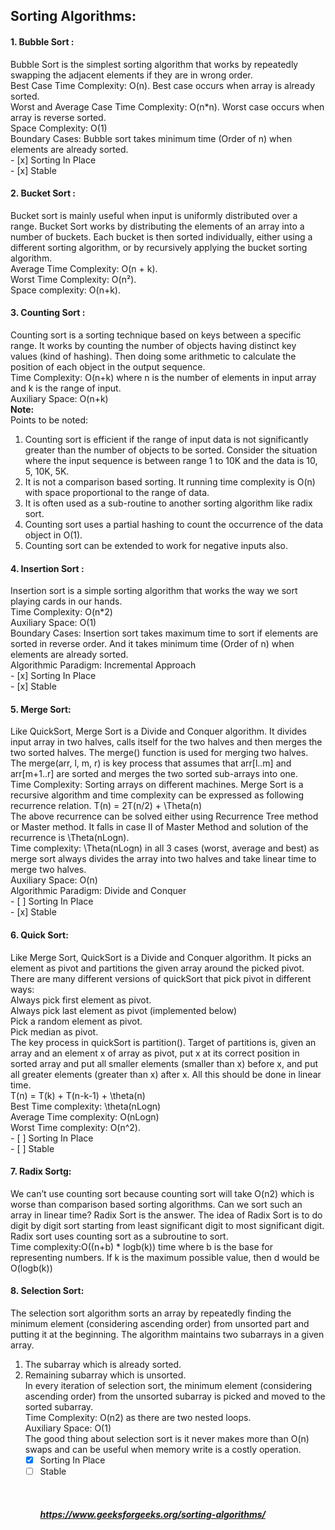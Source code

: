 ## Sorting Algorithms:

#### 1. Bubble Sort :
Bubble Sort is the simplest sorting algorithm that works by repeatedly swapping the adjacent elements if they are in wrong order. <br />
Best Case Time Complexity: O(n). Best case occurs when array is already sorted.<br />
Worst and Average Case Time Complexity: O(n*n). Worst case occurs when array is reverse sorted.<br />
Space Complexity: O(1)<br />
Boundary Cases: Bubble sort takes minimum time (Order of n) when elements are already sorted.<br />
    - [x] Sorting In Place<br />
    - [x] Stable

#### 2. Bucket Sort : 
Bucket sort is mainly useful when input is uniformly distributed over a range. Bucket Sort works by distributing the elements of an array into a number of buckets. Each bucket is then sorted individually, either using a different sorting algorithm, or by recursively applying the bucket sorting algorithm. <br />
Average Time Complexity: O(n + k). <br />
Worst Time Complexity: O(n²). <br />
Space complexity: O(n+k).

#### 3. Counting Sort : 
Counting sort is a sorting technique based on keys between a specific range. It works by counting the number of objects having distinct key values (kind of hashing). Then doing some arithmetic to calculate the position of each object in the output sequence. <br />
Time Complexity: O(n+k) where n is the number of elements in input array and k is the range of input. <br />
Auxiliary Space: O(n+k) <br />
**Note:** <br />
Points to be noted:
1. Counting sort is efficient if the range of input data is not significantly greater than the number of objects to be sorted. Consider the situation where the input sequence is between range 1 to 10K and the data is 10, 5, 10K, 5K.
2. It is not a comparison based sorting. It running time complexity is O(n) with space proportional to the range of data.
3. It is often used as a sub-routine to another sorting algorithm like radix sort.
4. Counting sort uses a partial hashing to count the occurrence of the data object in O(1).
5. Counting sort can be extended to work for negative inputs also.

#### 4. Insertion Sort : 
Insertion sort is a simple sorting algorithm that works the way we sort playing cards in our hands.<br />
Time Complexity: O(n*2)<br />
Auxiliary Space: O(1)<br />
Boundary Cases: Insertion sort takes maximum time to sort if elements are sorted in reverse order. And it takes minimum time (Order of n) when elements are already sorted.<br />
Algorithmic Paradigm: Incremental Approach<br />
    - [x] Sorting In Place<br />
    - [x] Stable

#### 5. Merge Sort: 
Like QuickSort, Merge Sort is a Divide and Conquer algorithm. It divides input array in two halves, calls itself for the two halves and then merges the two sorted halves. The merge() function is used for merging two halves. The merge(arr, l, m, r) is key process that assumes that arr[l..m] and arr[m+1..r] are sorted and merges the two sorted sub-arrays into one.  <br />
Time Complexity: Sorting arrays on different machines. Merge Sort is a recursive algorithm and time complexity can be expressed as following recurrence relation.
T(n) = 2T(n/2) + \Theta(n)<br />
The above recurrence can be solved either using Recurrence Tree method or Master method. It falls in case II of Master Method and solution of the recurrence is \Theta(nLogn).<br />
Time complexity: \Theta(nLogn) in all 3 cases (worst, average and best) as merge sort always divides the array into two halves and take linear time to merge two halves.<br />
Auxiliary Space: O(n)<br />
Algorithmic Paradigm: Divide and Conquer<br />
    - [ ] Sorting In Place<br />
    - [x] Stable

#### 6. Quick Sort: 
Like Merge Sort, QuickSort is a Divide and Conquer algorithm. It picks an element as pivot and partitions the given array around the picked pivot. There are many different versions of quickSort that pick pivot in different ways:<br />
Always pick first element as pivot.<br />
Always pick last element as pivot (implemented below)<br />
Pick a random element as pivot.<br />
Pick median as pivot.<br />
The key process in quickSort is partition(). Target of partitions is, given an array and an element x of array as pivot, put x at its correct position in sorted array and put all smaller elements (smaller than x) before x, and put all greater elements (greater than x) after x. All this should be done in linear time.<br />
T(n) = T(k) + T(n-k-1) + \theta(n)<br />
Best Time complexity: \theta(nLogn)<br />
Average Time complexity: O(nLogn)<br />
Worst Time complexity: O(n^2).<br />
    - [ ] Sorting In Place<br />
    - [ ] Stable

#### 7. Radix Sortg: 
We can’t use counting sort because counting sort will take O(n2) which is worse than comparison based sorting algorithms. Can we sort such an array in linear time?
Radix Sort is the answer. The idea of Radix Sort is to do digit by digit sort starting from least significant digit to most significant digit. Radix sort uses counting sort as a subroutine to sort. <br />
Time complexity:O((n+b) * logb(k)) time where b is the base for representing numbers. If k is the maximum possible value, then d would be O(logb(k))<br />

#### 8. Selection Sort:
The selection sort algorithm sorts an array by repeatedly finding the minimum element (considering ascending order) from unsorted part and putting it at the beginning. The algorithm maintains two subarrays in a given array.<br />
1) The subarray which is already sorted.<br />
2) Remaining subarray which is unsorted.<br />
In every iteration of selection sort, the minimum element (considering ascending order) from the unsorted subarray is picked and moved to the sorted subarray.<br />
Time Complexity: O(n2) as there are two nested loops.<br />
Auxiliary Space: O(1)<br />
The good thing about selection sort is it never makes more than O(n) swaps and can be useful when memory write is a costly operation.<br />
    - [x] Sorting In Place<br />
    - [ ] Stable
<br /><br /><br /><br />
***https://www.geeksforgeeks.org/sorting-algorithms/***